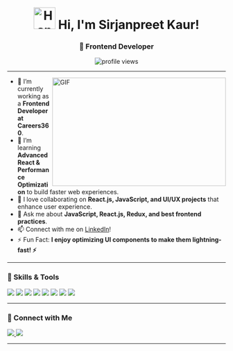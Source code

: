 <h1 align="center">
  <img src="https://media.tenor.com/0CpFOKGVaeMAAAAm/hand-waving-hand.webp" width="50px" alt="Hand Wave"/> 
  Hi, I'm Sirjanpreet Kaur!
</h1>

<h3 align="center">🚀 Frontend Developer</h3>

<p align="center">
  <img src="https://komarev.com/ghpvc/?username=your-username&label=Profile%20Views&color=blue&style=flat" alt="profile views" />
</p>

---
<p dir="auto">
    <img align="right" height="250" width="400" alt="GIF" src="https://mir-s3-cdn-cf.behance.net/project_modules/disp/601014116770475.6068beff4640a.gif" style="max-width: 100%;">
</p>


<ul dir="auto">
  <li>🔭 I’m currently working as a <strong>Frontend Developer at Careers360</strong>.</li>
  <li>🌱 I’m learning <strong>Advanced React & Performance Optimization</strong> to build faster web experiences.</li>
  <li>👯 I love collaborating on <strong>React.js, JavaScript, and UI/UX projects</strong> that enhance user experience.</li>
  <li>💬 Ask me about <strong>JavaScript, React.js, Redux, and best frontend practices</strong>.</li>
  <li>📫 Connect with me on <a href="https://www.linkedin.com/in/sirjan-preet-kaur/">LinkedIn</a>!</li>
  <li>⚡ Fun Fact: <strong>I enjoy optimizing UI components to make them lightning-fast! ⚡</strong></li>
</ul>


---

### 🚀 Skills & Tools
<p align="left">
  <img src="https://img.shields.io/badge/HTML5-E34F26?style=for-the-badge&logo=html5&logoColor=white" />
  <img src="https://img.shields.io/badge/CSS3-1572B6?style=for-the-badge&logo=css3&logoColor=white" />
  <img src="https://img.shields.io/badge/JavaScript-F7DF1E?style=for-the-badge&logo=javascript&logoColor=black" />
  <img src="https://img.shields.io/badge/React-61DAFB?style=for-the-badge&logo=react&logoColor=black" />
  <img src="https://img.shields.io/badge/Redux-764ABC?style=for-the-badge&logo=redux&logoColor=white" />
  <img src="https://img.shields.io/badge/Jest-C21325?style=for-the-badge&logo=jest&logoColor=white" />
  <img src="https://img.shields.io/badge/Git-F05032?style=for-the-badge&logo=git&logoColor=white" />
  <img src="https://img.shields.io/badge/GitHub-181717?style=for-the-badge&logo=github&logoColor=white" />
</p>

---

### 📢 Connect with Me
<p align="left">
  <a href="https://www.linkedin.com/in/sirjan-preet-kaur/" target="_blank">
    <img src="https://img.shields.io/badge/LinkedIn-0077B5?style=for-the-badge&logo=linkedin&logoColor=white" />
  </a>
  <a href="mailto:sirjanpreetkaur43@gmail.com">
    <img src="https://img.shields.io/badge/Gmail-D14836?style=for-the-badge&logo=gmail&logoColor=white" />
  </a>
</p>

---


